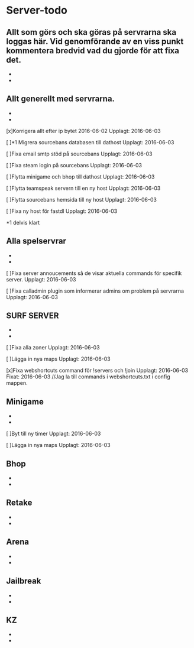 # Server-todo
Allt som görs och ska göras på servrarna ska loggas här. Vid genomförande av en viss punkt kommentera bredvid vad du gjorde för att fixa det.
-
-
-
Allt generellt med servrarna.
-
-
-
[x]Korrigera allt efter ip bytet 2016-06-02   Upplagt: 2016-06-03

[ ]*1 Migrera sourcebans databasen till dathost   Upplagt: 2016-06-03

[ ]Fixa email smtp stöd på sourcebans   Upplagt: 2016-06-03

[ ]Fixa steam login på sourcebans   Upplagt: 2016-06-03

[ ]Flytta minigame och bhop till dathost  Upplagt: 2016-06-03 

[ ]Flytta teamspeak servern till en ny host   Upplagt: 2016-06-03

[ ]Flytta sourcebans hemsida till ny host   Upplagt: 2016-06-03

[ ]Fixa ny host för fastdl  Upplagt: 2016-06-03

*1 delvis klart

Alla spelservrar
-
-
-

[ ]Fixa server annoucements så de visar aktuella commands för specifik server.  Upplagt: 2016-06-03

[ ]Fixa calladmin plugin som informerar admins om problem på servrarna  Upplagt: 2016-06-03

SURF SERVER
-
-
-
[ ]Fixa alla zoner  Upplagt: 2016-06-03

[ ]Lägga in nya maps  Upplagt: 2016-06-03

[x]Fixa webshortcuts command för !servers och !join   Upplagt: 2016-06-03 Fixat: 2016-06-03 //Jag la till commands i webshortcuts.txt i config mappen.

Minigame
-
-
-
[ ]Byt till ny timer  Upplagt: 2016-06-03

[ ]Lägga in nya maps  Upplagt: 2016-06-03

Bhop
-
-
-
Retake
-
-
-
Arena
-
-
-
Jailbreak
-
-
-
KZ
-
-
-

